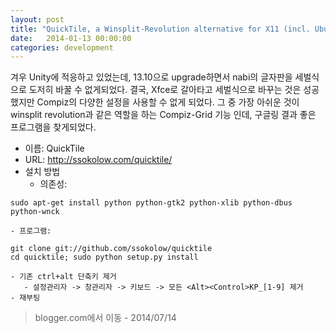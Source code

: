 ```yaml
---
layout: post
title: "QuickTile, a Winsplit-Revolution alternative for X11 (incl. Ubuntu)"
date:   2014-01-13 00:00:00
categories: development
---
```


겨우 Unity에 적응하고 있었는데, 13.10으로 upgrade하면서 nabi의 글자판을 세벌식으로 도저히 바꿀 수 없게되었다. 
결국, Xfce로 갈아타고 세벌식으로 바꾸는 것은 성공했지만 Compiz의 다양한 설정을 사용할 수 없게 되었다. 
그 중 가장 아쉬운 것이 winsplit revolution과 같은 역할을 하는 Compiz-Grid 기능 인데, 
구글링 결과 좋은 프로그램을 찾게되었다.

 - 이름: QuickTile
 - URL: http://ssokolow.com/quicktile/ 
 - 설치 방법
    - 의존성:
    
```
sudo apt-get install python python-gtk2 python-xlib python-dbus python-wnck
```

    - 프로그램:
    
```
git clone git://github.com/ssokolow/quicktile
cd quicktile; sudo python setup.py install
```

    - 기존 ctrl+alt 단축키 제거
       - 설정관리자 -> 창관리자 -> 키보드 -> 모든 <Alt><Control>KP_[1-9] 제거
    - 재부팅


> blogger.com에서 이동 - 2014/07/14
